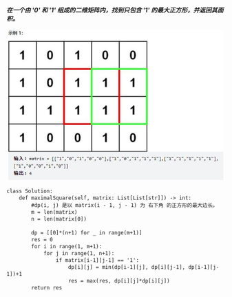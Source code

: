 ***在一个由 '0' 和 '1' 组成的二维矩阵内，找到只包含 '1' 的最大正方形，并返回其面积。***

![algo41](./images/algo41.jpg)

```
class Solution:
    def maximalSquare(self, matrix: List[List[str]]) -> int:
        #dp(i, j) 是以 matrix(i - 1, j - 1) 为 右下角 的正方形的最大边长。
        m = len(matrix)
        n = len(matrix[0])

        dp = [[0]*(n+1) for _ in range(m+1)]
        res = 0
        for i in range(1, m+1):
            for j in range(1, n+1):
                if matrix[i-1][j-1] == '1':
                    dp[i][j] = min(dp[i-1][j], dp[i][j-1], dp[i-1][j-1])+1
                    res = max(res, dp[i][j]*dp[i][j])
        return res
```